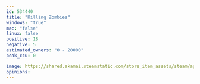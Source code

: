 ```yaml
---
id: 534440
title: "Killing Zombies"
windows: "true"
mac: "false"
linux: false
positive: 18
negative: 5
estimated_owners: "0 - 20000"
peak_ccu: 0

image: https://shared.akamai.steamstatic.com/store_item_assets/steam/apps/534440/header.jpg?t=1715717539
opinions:
---
```

